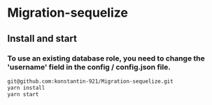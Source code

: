 # Migration-sequelize

## Install and start

### To use an existing database role, you need to change the 'username' field in the config / config.json file.

```sh
git@github.com:konstantin-921/Migration-sequelize.git
yarn install
yarn start
```
